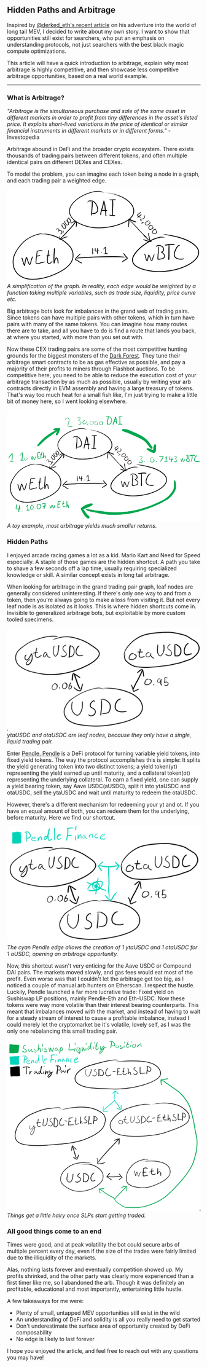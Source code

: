 ## Hidden Paths and Arbitrage
Inspired by [@derked\_eth's recent article](https://twitter.com/derked_eth/status/1488330855114289152) on his adventure into the world of long tail MEV, I decided to write about my own story. I want to show that opportunities still exist for searchers, who put an emphasis on understanding protocols, not just searchers with the best black magic compute optimizations.  


This article will have a quick introduction to arbitrage, explain why most arbitrage is highly competitive, and then showcase less competitive arbitrage opportunities, based on a real world example. 

---  

### What is Arbitrage?  

*"Arbitrage is the simultaneous purchase and sale of the same asset in different markets in order to profit from tiny differences in the asset's listed price. It exploits short-lived variations in the price of identical or similar financial instruments in different markets or in different forms."* - Investopedia  

Arbitrage abound in DeFi and the broader crypto ecosystem. There exists thousands of trading pairs between different tokens, and often multiple identical pairs on different DEXes and CEXes.  

To model the problem, you can imagine each token being a node in a graph, and each trading pair a weighted edge.  

![Arbitrage Graph](https://github.com/08xmt/08xmt/blob/main/docs/assets/images/simple_arb_graph.png?raw=true)
*A simplification of the graph. In reality, each edge would be weighted by a function taking multiple variables, such as trade size, liquidity, price curve etc.*

Big arbitrage bots look for imbalances in the grand web of trading pairs. Since tokens can have multiple pairs with other tokens, which in turn have pairs with many of the same tokens. You can imagine how many routes there are to take, and all you have to do is find a route that lands you back, at where you started, with more than you set out with.  

Now these CEX trading pairs are some of the most competitive hunting grounds for the biggest monsters of the [Dark Forest](https://www.paradigm.xyz/2020/08/ethereum-is-a-dark-forest). They tune their arbitrage smart contracts to be as gas effective as possible, and pay a majority of their profits to miners through Flashbot auctions. To be competitive here, you need to be able to reduce the execution cost of your arbitrage transaction by as much as possible, usually by writing your arb contracts directly in EVM assembly and having a large treasury of tokens. That's way too much heat for a small fish like, I'm just trying to make a little bit of money here, so I went looking elsewhere.

![Arbitrage Graph Explainer](https://github.com/08xmt/08xmt/blob/main/docs/assets/images/simple_arb_graph_explainer.png?raw=true)
*A toy example, most arbitrage yields much smaller returns.*

### Hidden Paths
I enjoyed arcade racing games a lot as a kid. Mario Kart and Need for Speed especially. A staple of those games are the hidden shortcut. A path you take to shave a few seconds off a lap time, usually requiring specialized knowledge or skill. A similar concept exists in long tail arbitrage.  

When looking for arbitrage in the grand trading pair graph, leaf nodes are generally considered uninteresting. If there's only one way to and from a token, then you're always going to make a loss from visiting it. But not every leaf node is as isolated as it looks. This is where hidden shortcuts come in. Invisible to generalized arbitrage bots, but exploitable by more custom tooled specimens.  

![Leaf Nodes](https://github.com/08xmt/08xmt/blob/main/docs/assets/images/leaf_nodes.png?raw=true)
*ytaUSDC and otaUSDC are leaf nodes, because they only have a single, liquid trading pair.*

Enter [Pendle. Pendle](https://pendle.finance/) is a DeFi protocol for turning variable yield tokens, into fixed yield tokens. The way the protocol accomplishes this is simple: It splits the yield generating token into two distinct tokens; a yield token(yt) representing the yield earned up until maturity, and a collateral token(ot) representing the underlying collateral. To earn a fixed yield, one can supply a yield bearing token, say Aave USDC(aUSDC), split it into ytaUSDC and otaUSDC, sell the ytaUSDC and wait until maturity to redeem the otaUSDC.  

However, there's a different mechanism for redeeming your yt and ot. If you have an equal amount of both, you can redeem them for the underlying, before maturity. Here we find our shortcut.  

![Leaf Nodes Pendle](https://github.com/08xmt/08xmt/blob/main/docs/assets/images/leaf_nodes_pendle.png?raw=true)
*The cyan Pendle edge allows the creation of 1 ytaUSDC and 1 otaUSDC for 1 aUSDC, opening an arbitrage opportunity.*

Now, this shortcut wasn't very enticing for the Aave USDC or Compound DAI pairs. The markets moved slowly, and gas fees would eat most of the profit. Even worse was that I couldn't let the arbitrage get too big, as I noticed a couple of manual arb hunters on Etherscan. I respect the hustle. Luckily, Pendle launched a far more lucrative trade: Fixed yield on Sushiswap LP positions, mainly Pendle-Eth and Eth-USDC. Now these tokens were way more volatile than their interest bearing counterparts. This meant that imbalances moved with the market, and instead of having to wait for a steady stream of interest to cause a profitable imbalance, instead I could merely let the cryptomarket be it's volatile, lovely self, as I was the only one rebalancing this small trading pair.  

![Advanced Graph](https://github.com/08xmt/08xmt/blob/main/docs/assets/images/advanced_graph.png?raw=true)
*Things get a little hairy once SLPs start getting traded.*

### All good things come to an end
Times were good, and at peak volatility the bot could secure arbs of multiple percent every day, even if the size of the trades were fairly limited due to the illiquidity of the markets.

Alas, nothing lasts forever and eventually competition showed up. My profits shrinked, and the other party was clearly more experienced than a first timer like me, so I abandoned the arb. Though it was definitely an profitable, educational and most importantly, entertaining little hustle.  

A few takeaways for me were:
- Plenty of small, untapped MEV opportunities still exist in the wild
- An understanding of DeFi and solidity is all you really need to get started
- Don't underestimate the surface area of opportunity created by DeFi composability
- No edge is likely to last forever

I hope you enjoyed the article, and feel free to reach out with any questions you may have!  
